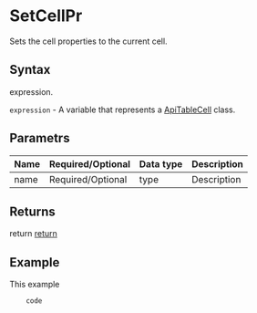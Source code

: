 # SetCellPr

Sets the cell properties to the current cell.

## Syntax

expression.

`expression` - A variable that represents a [ApiTableCell](../ApiTableCell.md) class.

## Parametrs

| **Name** | **Required/Optional** | **Data type** | **Description** |
| ------------- | ------------- | ------------- | ------------- |
| name | Required/Optional | type | Description |

## Returns

return
[return](todo_link)

## Example

This example

```javascript
	code
```